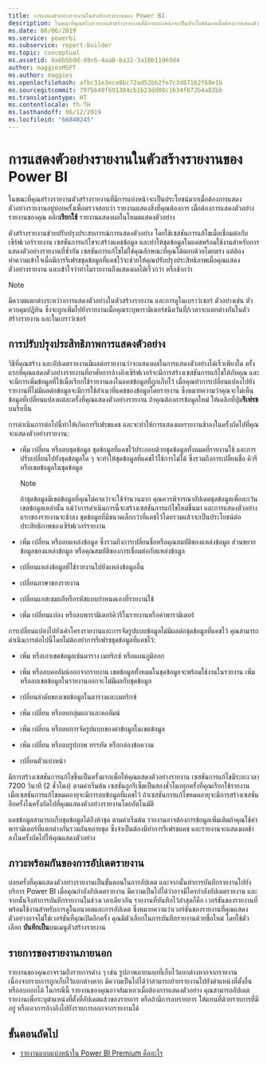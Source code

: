 ```yaml
---
title: การแสดงตัวอย่างรายงานในตัวสร้างรายงานของ Power BI
description: ในขณะที่คุณสร้างรายงานตัวสร้างรายงานที่มีการแบ่งหน้าจะเป็นประโยชน์มากเมื่อต้องการแสดงตัวอย่างรายงานอยู่บ่อยครั้งเพื่อตรวจสอบว่า รายงานแสดงสิ่งที่คุณต้องการ
ms.date: 06/06/2019
ms.service: powerbi
ms.subservice: report-builder
ms.topic: conceptual
ms.assetid: ba6b5bdd-d8c6-4aa8-ba32-3a10b11969d4
author: maggiesMSFT
ms.author: maggies
ms.openlocfilehash: afbc31e3ece8bc72ad52bb2fe7c3d871b2f68e1b
ms.sourcegitcommit: 797bb40f691384cb1b23dd08c1634f672b4a82bb
ms.translationtype: HT
ms.contentlocale: th-TH
ms.lasthandoff: 06/12/2019
ms.locfileid: "66840245"
---
```

# <a name="previewing-reports-in-power-bi-report-builder"></a>การแสดงตัวอย่างรายงานในตัวสร้างรายงานของ Power BI
  ในขณะที่คุณสร้างรายงานตัวสร้างรายงานที่มีการแบ่งหน้าจะเป็นประโยชน์มากเมื่อต้องการแสดงตัวอย่างรายงานอยู่บ่อยครั้งเพื่อตรวจสอบว่า รายงานแสดงสิ่งที่คุณต้องการ เมื่อต้องการแสดงตัวอย่างรายงานของคุณ คลิก**เรียกใช้** รายงานแสดงผลในโหมดแสดงตัวอย่าง  
  
 ตัวสร้างรายงานช่วยปรับปรุงประสบการณ์การแสดงตัวอย่าง โดยใช้เซสชันการแก้ไขเมื่อเชื่อมต่อกับเซิร์ฟเวอร์รายงาน เซสชันการแก้ไขจะสร้างแคชข้อมูล และทำให้ชุดข้อมูลในแคชพร้อมใช้งานสำหรับการแสดงตัวอย่างรายงานที่ซ้ำกัน เซสชันการแก้ไขไม่ใช่คุณลักษณะที่คุณโต้ตอบด้วยโดยตรง แต่ต้องทำความเข้าใจเมื่อมีการรีเฟรชชุดข้อมูลที่แคชไว้จะช่วยให้คุณปรับปรุงประสิทธิภาพเมื่อคุณแสดงตัวอย่างรายงาน และเข้าใจว่าทำไมรายงานถึงแสดงผลได้เร็วกว่า หรือช้ากว่า  

  
> [!NOTE]  
> มีความแตกต่างระหว่างการแสดงตัวอย่างในตัวสร้างรายงาน และการดูในเบราว์เซอร์ ตัวอย่างเช่น ตัวควบคุมปฏิทิน ซึ่งจะถูกเพิ่มไปยังรายงานเมื่อคุณระบุพารามิเตอร์ชนิดวันที่/เวลาจะแตกต่างกันในตัวสร้างรายงาน และในเบราว์เซอร์ 
  
## <a name="improving-preview-performance"></a>การปรับปรุงประสิทธิภาพการแสดงตัวอย่าง  
 วิธีที่คุณสร้าง และอัปเดตรายงานมีผลต่อรายงานว่าจะแสดงผลในการแสดงตัวอย่างได้เร็วเพียงใด ครั้งแรกที่คุณแสดงตัวอย่างรายงานที่อาศัยการอ้างอิงเซิร์ฟเวอร์จะมีการสร้างเซสชันการแก้ไขให้กับคุณ และจะมีการเพิ่มข้อมูลที่ใช้เมื่อเรียกใช้รายงานลงในแคชข้อมูลที่ถูกเก็บไว้ เมื่อคุณทำการเปลี่ยนแปลงไปยังรายงานที่ไม่มีผลต่อข้อมูลจะมีการใช้สำเนาที่แคชของข้อมูลโดยรายงาน ซึ่งหมายความว่าคุณจะไม่เห็นข้อมูลที่เปลี่ยนแปลงแต่ละครั้งที่คุณแสดงตัวอย่างรายงาน ถ้าคุณต้องการข้อมูลใหม่ ให้เคลิกที่ปุ่ม**รีเฟรช**บนริบบิ้น  
  
 การดำเนินการต่อไปนี้ทำให้เกิดการรีเฟรชแคช และจะทำให้การแสดงผลรายงานช้าลงในครั้งถัดไปที่คุณจะแสดงตัวอย่างรายงาน:  
  
-   เพิ่ม เปลี่ยน หรือลบชุดข้อมูล ชุดข้อมูลที่แคชไว้ประกอบด้วยชุดข้อมูลทั้งหมดที่รายงานใช้ และการปรับเปลี่ยนไปยังชุดข้อมูลใด ๆ จะทำให้ชุดข้อมูลที่แคชไว้ใช้การไม่ได้ ซึ่งรวมถึงการเปลี่ยนชื่อ คิวรี หรือเขตข้อมูลในชุดข้อมูล  
  
    > [!NOTE]  
    >  ถ้าชุดข้อมูลมีเขตข้อมูลที่คุณไม่คาดว่าจะใช้จำนวนมาก คุณควรพิจารณาอัปเดตชุดข้อมูลเพื่อละเว้นเขตข้อมูลเหล่านั้น แม้ว่าการดำเนินการนี้จะสร้างเซสชันการแก้ไขใหม่ขึ้นมา และการแสดงตัวอย่างแรกของรายงานจะช้าลง ชุดข้อมูลที่มีขนาดเล็กกว่าที่แคชไว้โดยรวมแล้วจะเป็นประโยชน์ต่อประสิทธิภาพของเซิร์ฟเวอร์รายงาน  
  
-   เพิ่ม เปลี่ยน หรือลบแหล่งข้อมูล ซึ่งรวมถึงการเปลี่ยนชื่อหรือคุณสมบัติของแหล่งข้อมูล ส่วนขยายข้อมูลของแหล่งข้อมูล หรือคุณสมบัติของการเชื่อมต่อกับแหล่งข้อมูล  
  
-   เปลี่ยนแหล่งข้อมูลที่ใช้รายงานไปยังแหล่งข้อมูลอื่น  
  
-   เปลี่ยนภาษาของรายงาน  
  
-   เปลี่ยนแอสเซมบลีหรือรหัสแบบกำหนดเองที่รายงานใช้  
  
-   เพิ่ม เปลี่ยนแปลง หรือลบพารามิเตอร์คิวรีในรายงานหรือค่าพารามิเตอร์  
  
 การเปลี่ยนแปลงไปยังเค้าโครงรายงานและการจัดรูปแบบข้อมูลไม่มีผลต่อชุดข้อมูลที่แคชไว้ คุณสามารถดำเนินการต่อไปนี้โดยไม่ต้องทำการรีเฟรชชุดข้อมูลที่แคชไว้:  
  
-   เพิ่ม หรือเอาเขตข้อมูลเช่นตาราง เมทริกซ์ หรือแผนภูมิออก  
  
-   เพิ่ม หรือลบคอลัมน์ออกจากรายงาน เขตข้อมูลทั้งหมดในชุดข้อมูลจะพร้อมใช้งานในรายงาน เพิ่ม หรือลบเขตข้อมูลในรายงานออกจะไม่มีผลกับชุดข้อมูล  
  
-   เปลี่ยนลำดับของเขตข้อมูลในตารางและเมทริกซ์  
  
-   เพิ่ม เปลี่ยน หรือลบกลุ่มแถวและคอลัมน์  
  
-   เพิ่ม เปลี่ยน หรือลบการจัดรูปแบบของค่าข้อมูลในเขตข้อมูล  
  
-   เพิ่ม เปลี่ยน หรือลบรูปภาพ บรรทัด หรือกล่องข้อความ  
  
-   เปลี่ยนตัวแบ่งหน้า  
  
มีการสร้างเซสชันการแก้ไขขึ้นเป็นครั้งแรกเพื่อให้คุณแสดงตัวอย่างรายงาน เซสชันการแก้ไขมีระยะเวลา 7200 วินาที (2 ชั่วโมง) ตามค่าเริ่มต้น เซสชันถูกรีเซ็ตเป็นสองชั่วโมงทุกครั้งที่คุณเรียกใช้รายงาน เมื่อเซสชันการแก้ไขหมดอายุจะมีการลบข้อมูลที่แคชไว้ ถ้าเซสชันการแก้ไขหมดอายุจะมีการสร้างเซสชันอีกครั้งในครั้งถัดไปที่คุณแสดงตัวอย่างรายงานโดยอัตโนมัติ
  
แคชข้อมูลสามารถเก็บชุดข้อมูลได้ถึงห้าชุด ตามค่าเริ่มต้น รายงานอาจต้องการข้อมูลเพิ่มเติมถ้าคุณใช้ค่าพารามิเตอร์ที่แตกต่างกันรวมกันหลายชุด ซึ่งจำเป็นต้องมีทำการรีเฟรชแคช และรายงานจะแสดงผลช้าลงในครั้งถัดไปให้คุณแสดงตัวอย่าง 
  
## <a name="concurrency-of-report-updates"></a>ภาวะพร้อมกันของการอัปเดตรายงาน  
บ่อยครั้งที่คุณแสดงตัวอย่างรายงานเป็นขั้นตอนในการอัปเดต และจากนั้นทำการบันทึกรายงานไปยังบริการ Power BI เมื่อคุณกำลังอัปเดตรายงาน มีความเป็นไปได้ว่าอาจมีใครกำลังอัปเดตรายงาน และจากนั้นจึงทำการบันทึกรายงานในช่วงเวลาเดียวกัน รายงานที่บันทึกไว้ล่าสุดก็คือ เวอร์ชันของรายงานที่พร้อมใช้งานสำหรับการดูในอนาคตและการอัปเดต ซึ่งหมายความว่าเวอร์ชันของรายงานที่คุณแสดงตัวอย่างอาจไม่ใช่เวอร์ชันที่คุณเปิดอีกครั้ง คุณมีตัวเลือกในการบันทึกรายงานด้วยชื่อใหม่ โดยใช้ตัวเลือก **บันทึกเป็น**บนเมนูตัวสร้างรายงาน  
  
## <a name="external-report-items"></a>รายการของรายงานภายนอก  
 รายงานของคุณอาจรวมถึงรายการต่าง ๆ เช่น รูปภาพภายนอกที่เก็บไว้แยกต่างหากจากรายงาน เนื่องจากรายการถูกเก็บไว้แยกต่างหาก มีความเป็นไปได้ว่าสามารถย้ายรายงานไปยังตำแหน่งที่ตั้งอื่น หรือลบออกได้ ในกรณีนี้ รายงานของคุณอาจล้มเหลวเมื่อต้องการแสดงตัวอย่าง คุณสามารถอัปเดตรายงานเพื่อระบุตำแหน่งที่ตั้งที่อัปเดตแล้วของรายการ หรือถ้ามีการลบรายการ ให้แทนที่ด้วยรายการที่มีอยู่ หรือเอาการอ้างอิงไปยังรายการออกจากรายงานได้  
  
## <a name="next-steps"></a>ขั้นตอนถัดไป

- [รายงานแบบแบ่งหน้าใน Power BI Premium คืออะไร](paginated-reports-report-builder-power-bi.md)
  
